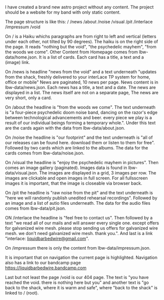 I have created a brand new astro project without any content. The project should be a website for my band with only static content. 

The page structure is like this:
/
/news
/about
/noise
/visual
/pit
/interlace
/impressum
/void

On / is a Haiku whichs paragraphs are from right to left and vertical (letters under each other, not tilted by 90 degrees). The haiku is on the right side of the page.
It reads "nothing but the void", "the psychedelic mayhem", "from the woods we come".
Other Content from Homepage comes from lbw-data/home.json. It is a list of cards. Each card has a title, a text and a (image) link.

On /news is headline "news from the void" and a text underneath "updates from the shack, freshly delivered to your interLace TP system for home, office or mobile"
News are paginated, 10 news per page. News content is in lbw-data/news.json. Each news has a title, a text and a date. The news are displayed in a list. The news itself are not on a separate page, The news are very short, only a card.

On /about the headline is "from the woods we come". The text underneath is "a four-piece psychedelic doom noise band, dancing on the razor's edge between technological advancements and beer. every piece we play is a result of our individual beings forming a temporary whole.". Under this text are the cards again with the data from lbw-data/about.json.

On /noise the headline is "our footprint" and the text underneath is "all of our releases can be found here. download them or listen to them for free". Followed by two cards which are linked to the albums. The data for the cards comes from lbw-data/noise.json.

On /visual the headline is "enjoy the psychedelic mayhem in pictures". Then comes an image gallery (paginated). Images data is found in lbw-data/visual.json. The images are displayed in a grid, 3 images per row. The images are clickable and open images in full screen. For all fullsscreen images it is important, that the image is closeable via browser back.

On /pit the headline is "raw noise from the pit" and the text underneath is "here we will randomly publish unedited rehearsal recordings".
Followed by an image and a list of autio files underneath. The data for the audio files comes from lbw-data/pit.json.

ON /interlace the headline is "feel free to contact us". Then followed by a text "we read all of our mails and will answer every single one. except offers for galvanized wire mesh. please stop sending us offers for galvanized wire mesh. we don't need galvanized wire mesh. thank you.". And last is a link "interlace: liquidbarbedwire@gmail.com".

On /impressum there is only the content from lbw-data/impressum.json.

It is important that on navigation the current page is highlighted.
Navigation also has a link to our bandcamp page https://liquidbarbedwire.bandcamp.com

Last but not least the page /void is our 404 page. The text is "you have reached the void. there is nothing here but you" and another text is "go back to the shack, where it is warm and safe", where "back to the shack" is linked to / (root).